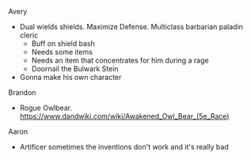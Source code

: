 Avery
- Dual wields shields. Maximize Defense. Multiclass barbarian paladin cleric
	- Buff on shield bash
	- Needs some items
	- Needs an item that concentrates for him during a rage
	- Doornail the Bulwark Stein 
- Gonna make his own character

Brandon
- Rogue Owlbear. https://www.dandwiki.com/wiki/Awakened_Owl_Bear_(5e_Race)

Aaron
- Artificer sometimes the inventions don't work and it's really bad

